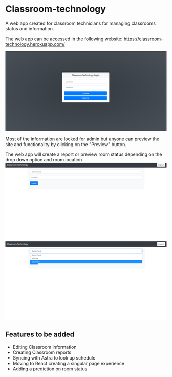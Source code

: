 # Classroom-technology

A web app created for classroom technicians for managing classrooms status and information.

The web app can be accessed in the following website:
https://classroom-technology.herokuapp.com/

![Preview Image](public/Preview01.png)

Most of the information are locked for admin but anyone can preview the site and functionality by clicking on the "Preview" button.

The web app will create a report or preview room status depending on the drop down option and room location
![Preview Image](public/Preview02.png)
![Preview Image](public/Preview03.png)


## Features to be added
* Editing Classroom information
* Creating Classroom reports
* Syncing with Astra to look up schedule
* Moving to React creating a singular page experience
* Adding a prediction on room status
